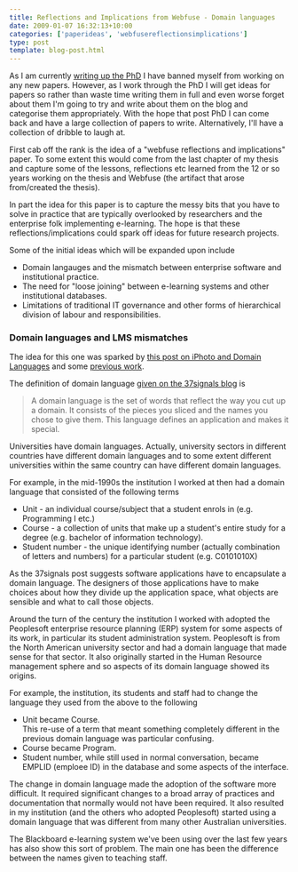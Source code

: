 ```yaml
---
title: Reflections and Implications from Webfuse - Domain languages
date: 2009-01-07 16:32:13+10:00
categories: ['paperideas', 'webfusereflectionsimplications']
type: post
template: blog-post.html
---
```

As I am currently [writing up the PhD](/blog2/research/phd-thesis/) I have banned myself from working on any new papers. However, as I work through the PhD I will get ideas for papers so rather than waste time writing them in full and even worse forget about them I'm going to try and write about them on the blog and categorise them appropriately. With the hope that post PhD I can come back and have a large collection of papers to write. Alternatively, I'll have a collection of dribble to laugh at.

First cab off the rank is the idea of a "webfuse reflections and implications" paper. To some extent this would come from the last chapter of my thesis and capture some of the lessons, reflections etc learned from the 12 or so years working on the thesis and Webfuse (the artifact that arose from/created the thesis).

In part the idea for this paper is to capture the messy bits that you have to solve in practice that are typically overlooked by researchers and the enterprise folk implementing e-learning. The hope is that these reflections/implications could spark off ideas for future research projects.

Some of the initial ideas which will be expanded upon include

- Domain langauges and the mismatch between enterprise software and institutional practice.
- The need for "loose joining" between e-learning systems and other institutional databases.
- Limitations of traditional IT governance and other forms of hierarchical division of labour and responsibilities.

### Domain languages and LMS mismatches

The idea for this one was sparked by [this post on iPhoto and Domain Languages](http://www.37signals.com/svn/posts/1507-iphoto-09-and-domain-language) and some [previous work](/blog2/publications/how-to-live-with-erp-systems-and-thrive/).

The definition of domain language [given on the 37signals blog](http://www.37signals.com/svn/posts/1507-iphoto-09-and-domain-language) is

> A domain language is the set of words that reflect the way you cut up a domain. It consists of the pieces you sliced and the names you chose to give them. This language defines an application and makes it special.

Universities have domain languages. Actually, university sectors in different countries have different domain languages and to some extent different universities within the same country can have different domain languages.

For example, in the mid-1990s the institution I worked at then had a domain language that consisted of the following terms

- Unit - an individual course/subject that a student enrols in (e.g. Programming I etc.)
- Course - a collection of units that make up a student's entire study for a degree (e.g. bachelor of information technology).
- Student number - the unique identifying number (actually combination of letters and numbers) for a particular student (e.g. C0101010X)

As the 37signals post suggests software applications have to encapsulate a domain language. The designers of those applications have to make choices about how they divide up the application space, what objects are sensible and what to call those objects.

Around the turn of the century the institution I worked with adopted the Peoplesoft enterprise resource planning (ERP) system for some aspects of its work, in particular its student administration system. Peoplesoft is from the North American university sector and had a domain language that made sense for that sector. It also originally started in the Human Resource management sphere and so aspects of its domain language showed its origins.

For example, the institution, its students and staff had to change the language they used from the above to the following

- Unit became Course.  
    This re-use of a term that meant something completely different in the previous domain language was particular confusing.
- Course became Program.
- Student number, while still used in normal conversation, became EMPLID (emploee ID) in the database and some aspects of the interface.

The change in domain language made the adoption of the software more difficult. It required significant changes to a broad array of practices and documentation that normally would not have been required. It also resulted in my institution (and the others who adopted Peoplesoft) started using a domain language that was different from many other Australian universities.

The Blackboard e-learning system we've been using over the last few years has also show this sort of problem. The main one has been the difference between the names given to teaching staff.
